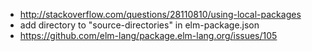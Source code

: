 - http://stackoverflow.com/questions/28110810/using-local-packages
- add directory to "source-directories" in elm-package.json
- https://github.com/elm-lang/package.elm-lang.org/issues/105
